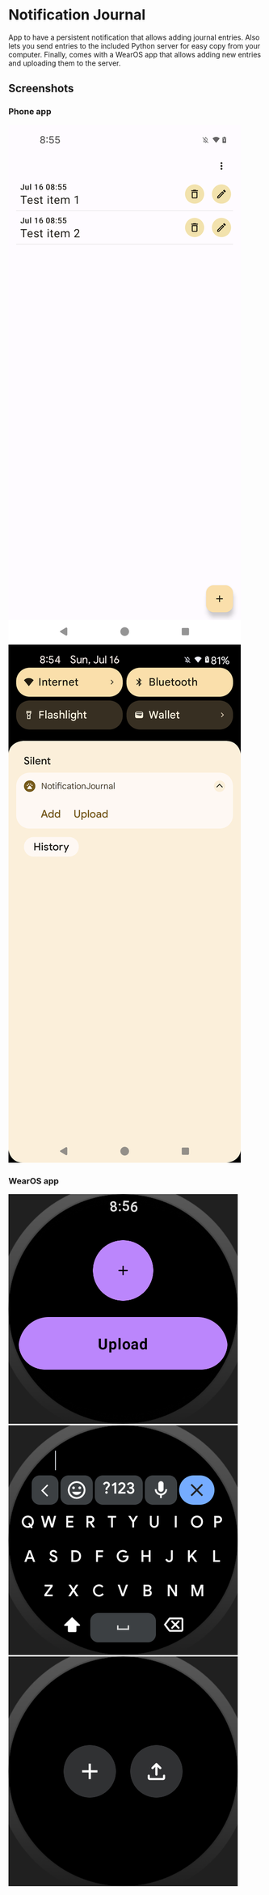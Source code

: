 # Notification Journal 

App to have a persistent notification that allows adding journal entries. 
Also lets you send entries to the included Python server for easy copy from your computer. 
Finally, comes with a WearOS app that allows adding new entries and uploading them to the server. 

## Screenshots 

### Phone app 

![1](screenshots/Phone-1.png)
![2](screenshots/Phone-2.png)

### WearOS app

![3](screenshots/Wear-1.png)
![4](screenshots/Wear-2.png)
![4](screenshots/Wear-3.png)